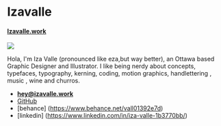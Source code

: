 # Izavalle

#### [Izavalle.work](http://Izavalle.work)

![](izavalle.jpg)

Hola, I'm Iza Valle (pronounced like eza,but way better), an Ottawa based Graphic Designer and Illustrator. I like being nerdy about concepts, typefaces, typography, kerning, coding, motion graphics, handlettering , music , wine and churros. 

- **[hey@izavalle.work](mailto:hey@izavalle.work)**
- [GitHub](http://github.com/izavalle23)
- [behance] (https://www.behance.net/vall01392e7d)
- [linkedin] (https://www.linkedin.com/in/iza-valle-1b3770bb/)
